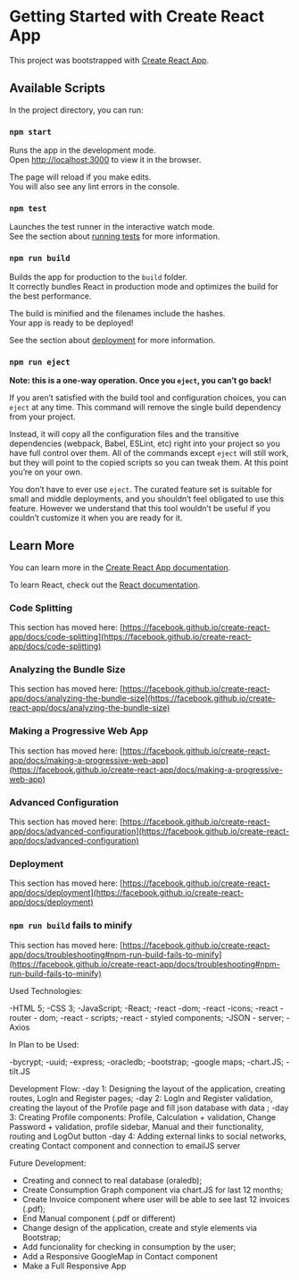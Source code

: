 # Getting Started with Create React App

This project was bootstrapped with [Create React App](https://github.com/facebook/create-react-app).

## Available Scripts

In the project directory, you can run:

### `npm start`

Runs the app in the development mode.\
Open [http://localhost:3000](http://localhost:3000) to view it in the browser.

The page will reload if you make edits.\
You will also see any lint errors in the console.

### `npm test`

Launches the test runner in the interactive watch mode.\
See the section about [running tests](https://facebook.github.io/create-react-app/docs/running-tests) for more information.

### `npm run build`

Builds the app for production to the `build` folder.\
It correctly bundles React in production mode and optimizes the build for the best performance.

The build is minified and the filenames include the hashes.\
Your app is ready to be deployed!

See the section about [deployment](https://facebook.github.io/create-react-app/docs/deployment) for more information.

### `npm run eject`

**Note: this is a one-way operation. Once you `eject`, you can’t go back!**

If you aren’t satisfied with the build tool and configuration choices, you can `eject` at any time. This command will remove the single build dependency from your project.

Instead, it will copy all the configuration files and the transitive dependencies (webpack, Babel, ESLint, etc) right into your project so you have full control over them. All of the commands except `eject` will still work, but they will point to the copied scripts so you can tweak them. At this point you’re on your own.

You don’t have to ever use `eject`. The curated feature set is suitable for small and middle deployments, and you shouldn’t feel obligated to use this feature. However we understand that this tool wouldn’t be useful if you couldn’t customize it when you are ready for it.

## Learn More

You can learn more in the [Create React App documentation](https://facebook.github.io/create-react-app/docs/getting-started).

To learn React, check out the [React documentation](https://reactjs.org/).

### Code Splitting

This section has moved here: [https://facebook.github.io/create-react-app/docs/code-splitting](https://facebook.github.io/create-react-app/docs/code-splitting)

### Analyzing the Bundle Size

This section has moved here: [https://facebook.github.io/create-react-app/docs/analyzing-the-bundle-size](https://facebook.github.io/create-react-app/docs/analyzing-the-bundle-size)

### Making a Progressive Web App

This section has moved here: [https://facebook.github.io/create-react-app/docs/making-a-progressive-web-app](https://facebook.github.io/create-react-app/docs/making-a-progressive-web-app)

### Advanced Configuration

This section has moved here: [https://facebook.github.io/create-react-app/docs/advanced-configuration](https://facebook.github.io/create-react-app/docs/advanced-configuration)

### Deployment

This section has moved here: [https://facebook.github.io/create-react-app/docs/deployment](https://facebook.github.io/create-react-app/docs/deployment)

### `npm run build` fails to minify

This section has moved here: [https://facebook.github.io/create-react-app/docs/troubleshooting#npm-run-build-fails-to-minify](https://facebook.github.io/create-react-app/docs/troubleshooting#npm-run-build-fails-to-minify)

Used Technologies: 

  -HTML 5;
  -CSS 3;
  -JavaScript;
  -React;
    -react -dom;
    -react -icons;
    -react - router - dom;
    -react - scripts;
    -react - styled components;
   -JSON - server;
   -Axios
 
 In Plan to be Used:
 
  -bycrypt;
  -uuid;
  -express;
  -oracledb;
  -bootstrap;
  -google maps;
  -chart.JS;
  -tilt.JS
  
  
 Development Flow:
  -day 1: Designing the layout of the application, creating routes, LogIn and Register pages;
  -day 2: LogIn and Register validation, creating the layout of the Profile page and fill json database with data ;
  -day 3: Creating Profile components: Profile, Calculation + validation, Change Password + validation, profile sidebar, Manual and their functionality, routing and LogOut button
  -day 4: Adding external links to social networks, creating Contact component and connection to emailJS server
  
  Future Development:
  - Creating and connect to real database (oraledb);
  - Create Consumption Graph component via chart.JS for last 12 months;
  - Create Invoice component where user will be able to see last 12 invoices (.pdf);
  - End Manual component (.pdf or different)
  - Change design of the application, create and style elements via Bootstrap;
  - Add funcionality for checking in consumption by the user;
  - Add a Responsive GoogleMap in Contact component
  - Make a Full Responsive App
